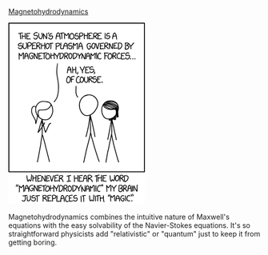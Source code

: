 [Magnetohydrodynamics](https://xkcd.com/1851)

![Magnetohydrodynamics](./random_comic.png)

Magnetohydrodynamics combines the intuitive nature of Maxwell's equations with the easy solvability of the Navier-Stokes equations. It's so straightforward physicists add "relativistic" or "quantum" just to keep it from getting boring.

